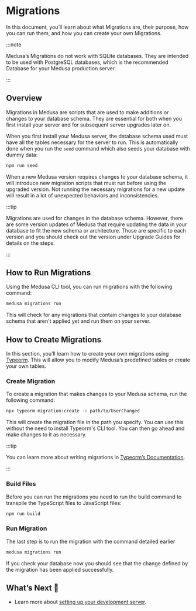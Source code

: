 # Migrations

In this document, you’ll learn about what Migrations are, their purpose, how you can run them, and how you can create your own Migrations.

:::note

Medusa’s Migrations do not work with SQLite databases. They are intended to be used with PostgreSQL databases, which is the recommended Database for your Medusa production server.

:::

## Overview

Migrations in Medusa are scripts that are used to make additions or changes to your database schema. They are essential for both when you first install your server and for subsequent server upgrades later on.

When you first install your Medusa server, the database schema used must have all the tables necessary for the server to run. This is automatically done when you run the `seed` command which also seeds your database with dummy data:

```bash npm2yarn
npm run seed
```

When a new Medusa version requires changes to your database schema, it will introduce new migration scripts that must run before using the upgraded version. Not running the necessary migrations for a new update will result in a lot of unexpected behaviors and inconsistencies.

:::tip

Migrations are used for changes in the database schema. However, there are some version updates of Medusa that require updating the data in your database to fit the new schema or architecture. Those are specific to each version and you should check out the version under Upgrade Guides for details on the steps.

:::

## How to Run Migrations

Using the Medusa CLI tool, you can run migrations with the following command:

```bash
medusa migrations run
```

This will check for any migrations that contain changes to your database schema that aren't applied yet and run them on your server.

## How to Create Migrations

In this section, you’ll learn how to create your own migrations using [Typeorm](https://typeorm.io). This will allow you to modify Medusa’s predefined tables or create your own tables.

### Create Migration

To create a migration that makes changes to your Medusa schema, run the following command:

```bash
npx typeorm migration:create -n path/to/UserChanged
```

This will create the migration file in the path you specify. You can use this without the need to install Typeorm's CLI tool. You can then go ahead and make changes to it as necessary.

:::tip

You can learn more about writing migrations in [Typeorm’s Documentation](https://typeorm.io/migrations).

:::

### Build Files

Before you can run the migrations you need to run the build command to transpile the TypeScript files to JavaScript files:

```bash npm2yarn
npm run build
```

### Run Migration

The last step is to run the migration with the command detailed earlier

```bash
medusa migrations run
```

If you check your database now you should see that the change defined by the migration has been applied successfully.

## What’s Next 🚀

- Learn more about [setting up your development server](../../tutorial/0-set-up-your-development-environment.md).
